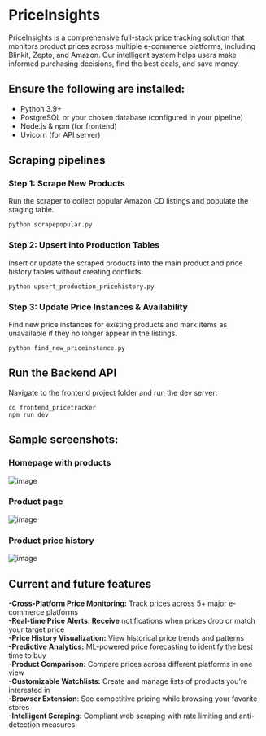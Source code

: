 # PriceInsights
PriceInsights is a comprehensive full-stack price tracking solution that monitors product prices across multiple e-commerce platforms, including Blinkit, Zepto, and Amazon. Our intelligent system helps users make informed purchasing decisions, find the best deals, and save money.

## Ensure the following are installed:
- Python 3.9+
- PostgreSQL or your chosen database (configured in your pipeline)
- Node.js & npm (for frontend)
- Uvicorn (for API server)

## Scraping pipelines
### Step 1: Scrape New Products
Run the scraper to collect popular Amazon CD listings and populate the staging table.

```
python scrapepopular.py

```

### Step 2: Upsert into Production Tables
Insert or update the scraped products into the main product and price history tables without creating conflicts.
```
python upsert_production_pricehistory.py
```
### Step 3: Update Price Instances & Availability
Find new price instances for existing products and mark items as unavailable if they no longer appear in the listings.

```
python find_new_priceinstance.py
```

## Run the Backend API
Navigate to the frontend project folder and run the dev server:
```
cd frontend_pricetracker
npm run dev
```
## Sample screenshots:
### Homepage with products
![image](https://github.com/user-attachments/assets/45626cc1-312b-44c8-bde9-7d4cf511a127)

### Product page
![image](https://github.com/user-attachments/assets/893854c5-9d37-4cb3-bd05-40dc2a9d323f)

### Product price history
![image](https://github.com/user-attachments/assets/99bbf624-1c16-4b81-b808-b4710413bf71)

## Current and future features
**-Cross-Platform Price Monitoring:**   Track prices across 5+ major e-commerce platforms<br />
**-Real-time Price Alerts: Receive**   notifications when prices drop or match your target price<br />
**-Price History Visualization:**   View historical price trends and patterns<br />
**-Predictive Analytics:**   ML-powered price forecasting to identify the best time to buy<br />
**-Product Comparison:**   Compare prices across different platforms in one view<br />
**-Customizable Watchlists:**   Create and manage lists of products you're interested in<br />
**-Browser Extension**:   See competitive pricing while browsing your favorite stores<br />
**-Intelligent Scraping:**   Compliant web scraping with rate limiting and anti-detection measures<br />

